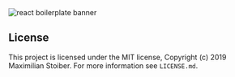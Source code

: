 <img src="https://raw.githubusercontent.com/react-boilerplate/react-boilerplate-brand/master/assets/banner-metal-optimized.jpg" alt="react boilerplate banner" align="center" />

## License

This project is licensed under the MIT license, Copyright (c) 2019 Maximilian
Stoiber. For more information see `LICENSE.md`.
